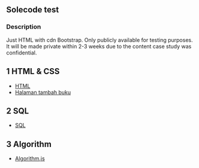 ## Solecode test

### Description
Just HTML with cdn Bootstrap. Only publicly available for testing purposes. It will be made private within 2-3 weeks due to the content case study was confidential.

<!-- make text clickable to file algorithm.js -->
## 1 HTML & CSS
- [HTML](/src/index.html)
- [Halaman tambah buku](/src/add-books.html)

## 2 SQL
- [SQL](sql.sql)

## 3 Algorithm
- [Algorithm.js](algorithm.js)
